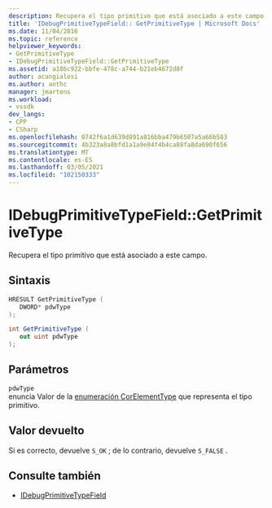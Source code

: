 ```yaml
---
description: Recupera el tipo primitivo que está asociado a este campo.
title: 'IDebugPrimitiveTypeField:: GetPrimitiveType | Microsoft Docs'
ms.date: 11/04/2016
ms.topic: reference
helpviewer_keywords:
- GetPrimitiveType
- IDebugPrimitiveTypeField::GetPrimitiveType
ms.assetid: a186c922-bbfe-478c-a744-b21eb4672d8f
author: acangialosi
ms.author: anthc
manager: jmartens
ms.workload:
- vssdk
dev_langs:
- CPP
- CSharp
ms.openlocfilehash: 0742f6a1d639d891a816bba479b6507a5a66b583
ms.sourcegitcommit: 4b323a8a8bfd1a1a9e84f4b4ca88fa8da690f656
ms.translationtype: MT
ms.contentlocale: es-ES
ms.lasthandoff: 03/05/2021
ms.locfileid: "102150333"
---
```

# <a name="idebugprimitivetypefieldgetprimitivetype"></a>IDebugPrimitiveTypeField::GetPrimitiveType
Recupera el tipo primitivo que está asociado a este campo.

## <a name="syntax"></a>Sintaxis

```cpp
HRESULT GetPrimitiveType (
   DWORD* pdwType
);
```

```csharp
int GetPrimitiveType (
   out uint pdwType
);
```

## <a name="parameters"></a>Parámetros
`pdwType`\
enuncia Valor de la [enumeración CorElementType](/dotnet/framework/unmanaged-api/metadata/corelementtype-enumeration) que representa el tipo primitivo.

## <a name="return-value"></a>Valor devuelto
 Si es correcto, devuelve `S_OK` ; de lo contrario, devuelve `S_FALSE` .

## <a name="see-also"></a>Consulte también
- [IDebugPrimitiveTypeField](../../../extensibility/debugger/reference/idebugprimitivetypefield.md)
